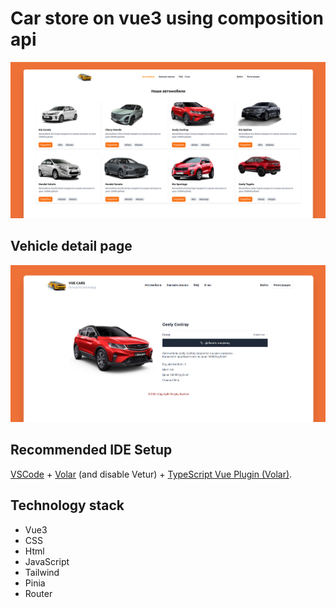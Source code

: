 # Car store on vue3 using composition api


![](public/screen/photo1.png)

## Vehicle detail page
![](public/screen/photo2.png)

## Recommended IDE Setup

[VSCode](https://code.visualstudio.com/) + [Volar](https://marketplace.visualstudio.com/items?itemName=Vue.volar) (and disable Vetur) + [TypeScript Vue Plugin (Volar)](https://marketplace.visualstudio.com/items?itemName=Vue.vscode-typescript-vue-plugin).

## Technology stack
* Vue3
* CSS
* Html
* JavaScript
* Tailwind
* Pinia
* Router